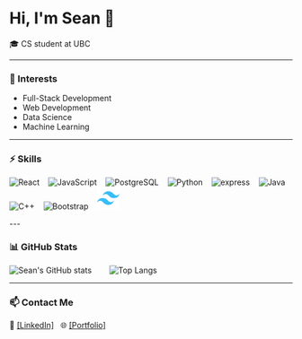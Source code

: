 # Hi, I'm Sean 👋  
🎓 CS student at UBC  

---

### 👀 Interests  
- Full-Stack Development  
- Web Development  
- Data Science  
- Machine Learning  

---

### ⚡ Skills  
<p>
  <img src="https://cdn.jsdelivr.net/gh/devicons/devicon/icons/react/react-original.svg" alt="React" width="40" height="40"/>&nbsp;&nbsp;&nbsp;
  <img src="https://cdn.jsdelivr.net/gh/devicons/devicon/icons/javascript/javascript-original.svg" alt="JavaScript" width="40" height="40"/>&nbsp;&nbsp;&nbsp;
  <img src="https://cdn.jsdelivr.net/gh/devicons/devicon/icons/postgresql/postgresql-original.svg" alt="PostgreSQL" width="40" height="40"/>&nbsp;&nbsp;&nbsp;
  <img src="https://cdn.jsdelivr.net/gh/devicons/devicon/icons/python/python-original.svg" alt="Python" width="40" height="40"/>&nbsp;&nbsp;&nbsp;
  <img alt="express" src="https://github.com/user-attachments/assets/9de47bf8-9e5d-4bcb-a566-81fda085caa3" width="40" height="40"/>&nbsp;&nbsp;&nbsp;
  <img src="https://cdn.jsdelivr.net/gh/devicons/devicon/icons/java/java-original.svg" alt="Java" width="40" height="40"/>&nbsp;&nbsp;&nbsp;
  <img src="https://cdn.jsdelivr.net/gh/devicons/devicon/icons/cplusplus/cplusplus-original.svg" alt="C++" width="40" height="40"/>&nbsp;&nbsp;&nbsp;
  <img src="https://cdn.jsdelivr.net/gh/devicons/devicon/icons/bootstrap/bootstrap-original.svg" alt="Bootstrap" width="40" height="40"/>&nbsp;&nbsp;&nbsp;
  <img src="https://github.com/devicons/devicon/blob/v2.17.0/icons/tailwindcss/tailwindcss-original.svg" alt="TailwindCSS" width="40" height="40"/>&nbsp;&nbsp;&nbsp;
</p>
---

### 📊 GitHub Stats  

![Sean's GitHub stats](https://github-readme-stats.vercel.app/api?username=seanxjin&show_icons=true&theme=tokyonight) &nbsp;&nbsp;&nbsp;&nbsp;&nbsp;&nbsp;&nbsp;![Top Langs](https://github-readme-stats.vercel.app/api/top-langs/?username=seanxjin&layout=compact&theme=tokyonight)  



---

### 📫 Contact Me  
💼 <a href='https://www.linkedin.com/in/seanxjin'>[LinkedIn]</a>
&nbsp;
🌐 <a href='https://sxjlive.vercel.app/'>[Portfolio]</a>  
